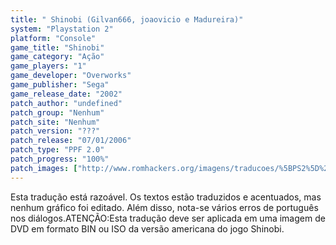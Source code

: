 ```yaml
---
title: " Shinobi (Gilvan666, joaovicio e Madureira)"
system: "Playstation 2"
platform: "Console"
game_title: "Shinobi"
game_category: "Ação"
game_players: "1"
game_developer: "Overworks"
game_publisher: "Sega"
game_release_date: "2002"
patch_author: "undefined"
patch_group: "Nenhum"
patch_site: "Nenhum"
patch_version: "???"
patch_release: "07/01/2006"
patch_type: "PPF 2.0"
patch_progress: "100%"
patch_images: ["http://www.romhackers.org/imagens/traducoes/%5BPS2%5D%20Shinobi%20-%20Gilvan666%20-%201.jpg","http://www.romhackers.org/imagens/traducoes/%5BPS2%5D%20Shinobi%20-%20Gilvan666%20-%202.jpg","http://www.romhackers.org/imagens/traducoes/%5BPS2%5D%20Shinobi%20-%20Gilvan666%20-%203.jpg"]
---
```

Esta tradução está razoável. Os textos estão traduzidos e acentuados, mas nenhum gráfico foi editado. Além disso, nota-se vários erros de português nos diálogos.ATENÇÃO:Esta tradução deve ser aplicada em uma imagem de DVD em formato BIN ou ISO da versão americana do jogo Shinobi.